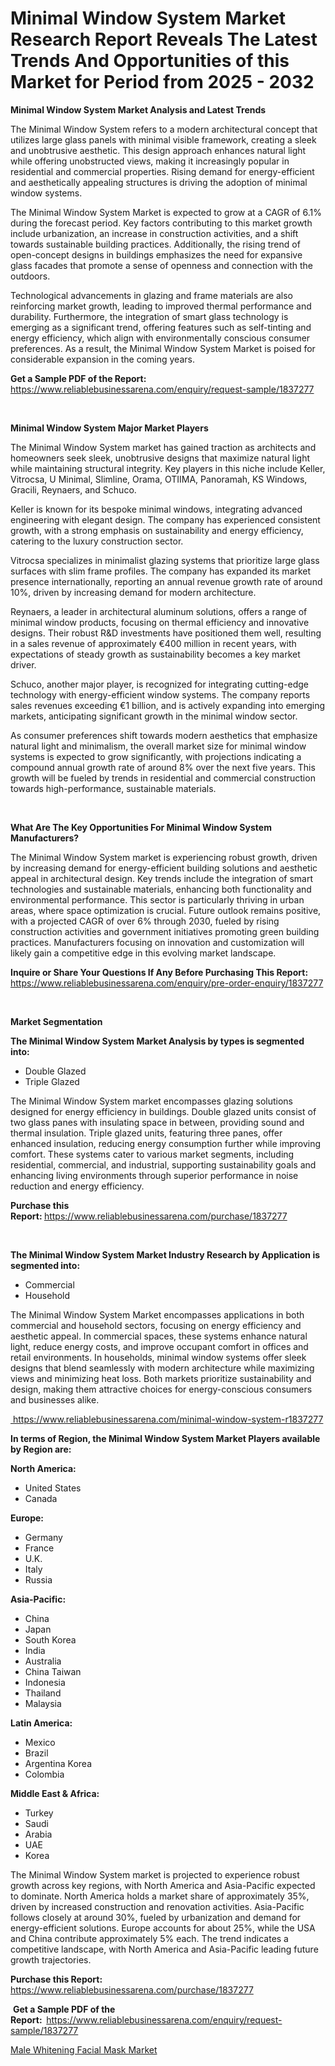 <p><h1>Minimal Window System Market Research Report Reveals The Latest Trends And Opportunities of this Market for Period from 2025 - 2032</h1></p><p><strong>Minimal Window System Market Analysis and Latest Trends</strong></p>
<p><p>The Minimal Window System refers to a modern architectural concept that utilizes large glass panels with minimal visible framework, creating a sleek and unobtrusive aesthetic. This design approach enhances natural light while offering unobstructed views, making it increasingly popular in residential and commercial properties. Rising demand for energy-efficient and aesthetically appealing structures is driving the adoption of minimal window systems.</p><p>The Minimal Window System Market is expected to grow at a CAGR of 6.1% during the forecast period. Key factors contributing to this market growth include urbanization, an increase in construction activities, and a shift towards sustainable building practices. Additionally, the rising trend of open-concept designs in buildings emphasizes the need for expansive glass facades that promote a sense of openness and connection with the outdoors.</p><p>Technological advancements in glazing and frame materials are also reinforcing market growth, leading to improved thermal performance and durability. Furthermore, the integration of smart glass technology is emerging as a significant trend, offering features such as self-tinting and energy efficiency, which align with environmentally conscious consumer preferences. As a result, the Minimal Window System Market is poised for considerable expansion in the coming years.</p></p>
<p><strong>Get a Sample PDF of the Report:&nbsp;</strong> <a href="https://www.reliablebusinessarena.com/enquiry/request-sample/1837277?utm_campaign=2322&utm_medium=2&utm_source=Github&utm_content=ia&utm_term=10022025&utm_id=minimal-window-system">https://www.reliablebusinessarena.com/enquiry/request-sample/1837277</a></p>
<p>&nbsp;</p>
<p><strong>Minimal Window System Major Market Players</strong></p>
<p><p>The Minimal Window System market has gained traction as architects and homeowners seek sleek, unobtrusive designs that maximize natural light while maintaining structural integrity. Key players in this niche include Keller, Vitrocsa, U Minimal, Slimline, Orama, OTIIMA, Panoramah, KS Windows, Gracili, Reynaers, and Schuco.</p><p>Keller is known for its bespoke minimal windows, integrating advanced engineering with elegant design. The company has experienced consistent growth, with a strong emphasis on sustainability and energy efficiency, catering to the luxury construction sector. </p><p>Vitrocsa specializes in minimalist glazing systems that prioritize large glass surfaces with slim frame profiles. The company has expanded its market presence internationally, reporting an annual revenue growth rate of around 10%, driven by increasing demand for modern architecture.</p><p>Reynaers, a leader in architectural aluminum solutions, offers a range of minimal window products, focusing on thermal efficiency and innovative designs. Their robust R&D investments have positioned them well, resulting in a sales revenue of approximately €400 million in recent years, with expectations of steady growth as sustainability becomes a key market driver.</p><p>Schuco, another major player, is recognized for integrating cutting-edge technology with energy-efficient window systems. The company reports sales revenues exceeding €1 billion, and is actively expanding into emerging markets, anticipating significant growth in the minimal window sector.</p><p>As consumer preferences shift towards modern aesthetics that emphasize natural light and minimalism, the overall market size for minimal window systems is expected to grow significantly, with projections indicating a compound annual growth rate of around 8% over the next five years. This growth will be fueled by trends in residential and commercial construction towards high-performance, sustainable materials.</p></p>
<p>&nbsp;</p>
<p><strong>What Are The Key Opportunities For Minimal Window System Manufacturers?</strong></p>
<p><p>The Minimal Window System market is experiencing robust growth, driven by increasing demand for energy-efficient building solutions and aesthetic appeal in architectural design. Key trends include the integration of smart technologies and sustainable materials, enhancing both functionality and environmental performance. This sector is particularly thriving in urban areas, where space optimization is crucial. Future outlook remains positive, with a projected CAGR of over 6% through 2030, fueled by rising construction activities and government initiatives promoting green building practices. Manufacturers focusing on innovation and customization will likely gain a competitive edge in this evolving market landscape.</p></p>
<p><strong>Inquire or Share Your Questions If Any Before Purchasing This Report:</strong> <a href="https://www.reliablebusinessarena.com/enquiry/pre-order-enquiry/1837277?utm_campaign=2322&utm_medium=2&utm_source=Github&utm_content=ia&utm_term=10022025&utm_id=minimal-window-system">https://www.reliablebusinessarena.com/enquiry/pre-order-enquiry/1837277</a></p>
<p>&nbsp;</p>
<p><strong>Market Segmentation</strong></p>
<p><strong>The Minimal Window System Market Analysis by types is segmented into:</strong></p>
<p><ul><li>Double Glazed</li><li>Triple Glazed</li></ul></p>
<p><p>The Minimal Window System market encompasses glazing solutions designed for energy efficiency in buildings. Double glazed units consist of two glass panes with insulating space in between, providing sound and thermal insulation. Triple glazed units, featuring three panes, offer enhanced insulation, reducing energy consumption further while improving comfort. These systems cater to various market segments, including residential, commercial, and industrial, supporting sustainability goals and enhancing living environments through superior performance in noise reduction and energy efficiency.</p></p>
<p><strong>Purchase this Report:&nbsp;</strong><a href="https://www.reliablebusinessarena.com/purchase/1837277?utm_campaign=2322&utm_medium=2&utm_source=Github&utm_content=ia&utm_term=10022025&utm_id=minimal-window-system">https://www.reliablebusinessarena.com/purchase/1837277</a></p>
<p>&nbsp;</p>
<p><strong>The Minimal Window System Market Industry Research by Application is segmented into:</strong></p>
<p><ul><li>Commercial</li><li>Household</li></ul></p>
<p><p>The Minimal Window System Market encompasses applications in both commercial and household sectors, focusing on energy efficiency and aesthetic appeal. In commercial spaces, these systems enhance natural light, reduce energy costs, and improve occupant comfort in offices and retail environments. In households, minimal window systems offer sleek designs that blend seamlessly with modern architecture while maximizing views and minimizing heat loss. Both markets prioritize sustainability and design, making them attractive choices for energy-conscious consumers and businesses alike.</p></p>
<p><a href="https://www.reliablebusinessarena.com/minimal-window-system-r1837277?utm_campaign=2322&utm_medium=2&utm_source=Github&utm_content=ia&utm_term=10022025&utm_id=minimal-window-system">&nbsp;https://www.reliablebusinessarena.com/minimal-window-system-r1837277</a></p>
<p><strong>In terms of Region, the Minimal Window System Market Players available by Region are:</strong></p>
<p>
    <p> <strong> North America: </strong>
        <ul>
            <li>United States</li>
            <li>Canada</li>
        </ul>
        </p> 
    <p> <strong> Europe: </strong>
        <ul>
            <li>Germany</li>
            <li>France</li>
            <li>U.K.</li>
            <li>Italy</li>
            <li>Russia</li>
        </ul>
        </p> 
    <p> <strong> Asia-Pacific: </strong>
        <ul>
            <li>China</li>
            <li>Japan</li>
            <li>South Korea</li>
            <li>India</li>
            <li>Australia</li>
            <li>China Taiwan</li>
            <li>Indonesia</li>
            <li>Thailand</li>
            <li>Malaysia</li>
        </ul>
        </p> 
    <p> <strong> Latin America: </strong>
        <ul>
            <li>Mexico</li>
            <li>Brazil</li>
            <li>Argentina Korea</li>
            <li>Colombia</li>
        </ul>
        </p> 
    <p> <strong> Middle East & Africa: </strong>
        <ul>
            <li>Turkey</li>
            <li>Saudi</li>
            <li>Arabia</li>
            <li>UAE</li>
            <li>Korea</li>
        </ul>
    </p>
    </p>
<p><p>The Minimal Window System market is projected to experience robust growth across key regions, with North America and Asia-Pacific expected to dominate. North America holds a market share of approximately 35%, driven by increased construction and renovation activities. Asia-Pacific follows closely at around 30%, fueled by urbanization and demand for energy-efficient solutions. Europe accounts for about 25%, while the USA and China contribute approximately 5% each. The trend indicates a competitive landscape, with North America and Asia-Pacific leading future growth trajectories.</p></p>
<p><strong>Purchase this Report: </strong><a href="https://www.reliablebusinessarena.com/purchase/1837277?utm_campaign=2322&utm_medium=2&utm_source=Github&utm_content=ia&utm_term=10022025&utm_id=minimal-window-system">https://www.reliablebusinessarena.com/purchase/1837277</a></p>
<p>&nbsp;<strong>Get a Sample PDF of the Report:&nbsp;&nbsp;</strong><a href="https://www.reliablebusinessarena.com/enquiry/request-sample/1837277?utm_campaign=2322&utm_medium=2&utm_source=Github&utm_content=ia&utm_term=10022025&utm_id=minimal-window-system">https://www.reliablebusinessarena.com/enquiry/request-sample/1837277</a></p>
<p><strong></strong></p>
<p><p><a href="https://github.com/birnbaumbulah0/Market-Research-Report-List-1/blob/main/male-whitening-facial-mask-market.md?utm_campaign=2322&utm_medium=2&utm_source=Github&utm_content=ia&utm_term=10022025&utm_id=minimal-window-system">Male Whitening Facial Mask Market</a></p></p>